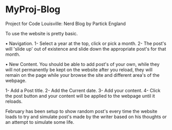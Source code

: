 # MyProj-Blog
Project for Code Louisville:
Nerd Blog by Partick England

To use the website is pretty basic.

• Navigation.
1- Select a year at the top, click or pick a month.
2- The post's will 'slide up' out of existence and slide down the appropriate post's for that month.

• New Content.
You should be able to add post's of your own, while they will not permanently be kept on the website after you reload, they will remain on the page while your browse the site and different area's of the webpage.

1- Add a Post title.
2- Add the Current date.
3- Add your content.
4- Click the post button and your content will be applied to the webpage until it reloads.

February has been setup to show random post's every time the website loads to try and simulate post's made by the writer based on his thoughts or an attempt to simulate some life.
